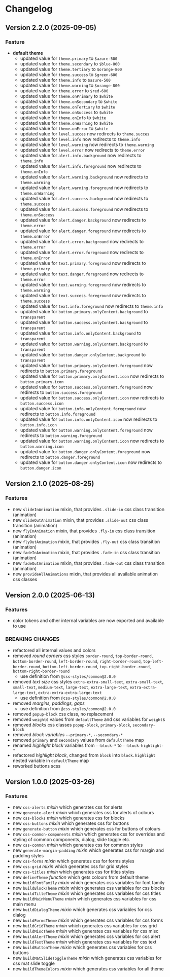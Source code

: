 # Changelog

## Version 2.2.0 (2025-09-05)

### Feature

 - **default theme**
    - updated value for `theme.primary` to `$azure-500`
    - updated value for `theme.secondary` to `$blue-800`
    - updated value for `theme.tertiary` to `$orange-800`
    - updated value for `theme.success` to `$green-600`
    - updated value for `theme.info` to `$azure-500`
    - updated value for `theme.warning` to `$orange-800`
    - updated value for `theme.error` to `$red-600`
    - updated value for `theme.onPrimary` to `$white`
    - updated value for `theme.onSecondary` to `$white`
    - updated value for `theme.onTertiary` to `$white`
    - updated value for `theme.onSuccess` to `$white`
    - updated value for `theme.onInfo` to `$white`
    - updated value for `theme.onWarning` to `$white`
    - updated value for `theme.onError` to `$white`
    - updated value for `level.succes` now redirects to `theme.succes`
    - updated value for `level.info` now redirects to `theme.info`
    - updated value for `level.warning` now redirects to `theme.warning`
    - updated value for `level.error` now redirects to `theme.error`
    - updated value for `alert.info.background` now redirects to `theme.info`
    - updated value for `alert.info.foreground` now redirects to `theme.onInfo`
    - updated value for `alert.warning.background` now redirects to `theme.warning`
    - updated value for `alert.warning.foreground` now redirects to `theme.onWarning`
    - updated value for `alert.success.background` now redirects to `theme.success`
    - updated value for `alert.success.foreground` now redirects to `theme.onSuccess`
    - updated value for `alert.danger.background` now redirects to `theme.error`
    - updated value for `alert.danger.foreground` now redirects to `theme.onError`
    - updated value for `alert.error.background` now redirects to `theme.error`
    - updated value for `alert.error.foreground` now redirects to `theme.onError`
    - updated value for `text.primary.foreground` now redirects to `theme.primary`
    - updated value for `text.danger.foreground` now redirects to `theme.error`
    - updated value for `text.warning.foreground` now redirects to `theme.warning`
    - updated value for `text.success.foreground` now redirects to `theme.success`
    - updated value for `text.info.foreground` now redirects to `theme.info`
    - updated value for `button.primary.onlyContent.background` to `transparent`
    - updated value for `button.success.onlyContent.background` to `transparent`
    - updated value for `button.info.onlyContent.background` to `transparent`
    - updated value for `button.warning.onlyContent.background` to `transparent`
    - updated value for `button.danger.onlyContent.background` to `transparent`
    - updated value for `button.primary.onlyContent.foreground` now redirects to `button.primary.foreground`
    - updated value for `button.primary.onlyContent.icon` now redirects to `button.primary.icon`
    - updated value for `button.success.onlyContent.foreground` now redirects to `button.success.foreground`
    - updated value for `button.success.onlyContent.icon` now redirects to `button.success.icon`
    - updated value for `button.info.onlyContent.foreground` now redirects to `button.info.foreground`
    - updated value for `button.info.onlyContent.icon` now redirects to `button.info.icon`
    - updated value for `button.warning.onlyContent.foreground` now redirects to `button.warning.foreground`
    - updated value for `button.warning.onlyContent.icon` now redirects to `button.warning.icon`
    - updated value for `button.danger.onlyContent.foreground` now redirects to `button.danger.foreground`
    - updated value for `button.danger.onlyContent.icon` now redirects to `button.danger.icon`

## Version 2.1.0 (2025-08-25)

### Features

- new `slideInAnimation` mixin, that provides `.slide-in` css class transition (animation)
- new `slideOutAnimation` mixin, that provides `.slide-out` css class transition (animation)
- new `flyInAnimation` mixin, that provides `.fly-in` css class transition (animation)
- new `flyOutAnimation` mixin, that provides `.fly-out` css class transition (animation)
- new `fadeInAnimation` mixin, that provides `.fade-in` css class transition (animation)
- new `fadeOutAnimation` mixin, that provides `.fade-out` css class transition (animation)
- new `provideAllAnimations` mixin, that provides all available animation css classes

## Version 2.0.0 (2025-06-13)

### Features

- color tokens and other internal variables are now exported and available to use

### BREAKING CHANGES

- refactored all internal values and colors
- removed *round corners* css styles `border-round`, `top-border-round`, `bottom-border-round`, `left-border-round`, `right-border-round`, `top-left-border-round`, `bottom-left-border-round`, `top-right-border-round`, `bottom-right-border-round`
    - use definition from `@css-styles/common@2.0.0`
- removed *text size* css styles `extra-extra-small-text`, `extra-small-text`, `small-text`, `medium-text`, `large-text`, `extra-large-text`, `extra-extra-large-text`, `extra-extra-extra-large-text`
    - use definition from `@css-styles/common@2.0.0`
- removed *margins, paddings, gaps*
    - use definition from `@css-styles/common@2.0.0`
- removed `popup-block` css class, no replacement
- removed `weight`s values from `defaultTheme` and css variables for `weight`s
- removed *blocks* css classes `popup-block`, `primary-block`, `secondary-block`
- removed *block variables* `--primary-*`, `--secondary-*`
- removed `primary` and `secondary` values from `defaultTheme` map
- renamed *highlight block* variables from `--block-*` to `--block-highlight-*`
- refactored *highlight block*, changed from `block` into `block.highlight` nested variable in `defaultTheme` map
- reworked buttons scss

## Version 1.0.0 (2025-03-26)

### Features

- new `css-alerts` *mixin* which generates css for alerts
- new `generate-alert` *mixin* which generates css for alerts of colours
- new `css-blocks` *mixin* which generates css for blocks
- new `css-buttons` *mixin* which generates css for buttons
- new `generate-button` *mixin* which generates css for buttons of colours
- new `css-common-components` *mixin* which generates css for overrides and styling of common components, dialog, slide toggle etc.
- new `css-common` *mixin* which generates css for common styles
- new `generate-margin-padding` *mixin* which generates css for margin and padding styles
- new `css-forms` *mixin* which generates css for forms styles
- new `css-grid` *mixin* which generates css for grid styles
- new `css-titles` *mixin* which generates css for titles styles
- new `defineTheme` *function* which gets colours from default theme
- new `buildFontFamily` *mixin* which generates css variables for font family
- new `buildBlockTheme` *mixin* which generates css variables for css blocks
- new `buildTitleTheme` *mixin* which generates css variables for css titles
- new `buildMainMenuTheme` *mixin* which generates css variables for css main menu
- new `buildDialogTheme` *mixin* which generates css variables for css dialog
- new `buildFormsTheme` *mixin* which generates css variables for css forms
- new `buildGridTheme` *mixin* which generates css variables for css grid
- new `buildMiscTheme` *mixin* which generates css variables for css misc
- new `buildAlertTheme` *mixin* which generates css variables for css alert
- new `buildTextTheme` *mixin* which generates css variables for css text
- new `buildButtonTheme` *mixin* which generates css variables for css buttons
- new `buildMatSlideToggleTheme` *mixin* which generates css variables for css mat slide toggle
- new `buildThemeColors` *mixin* which generates css variables for all theme
